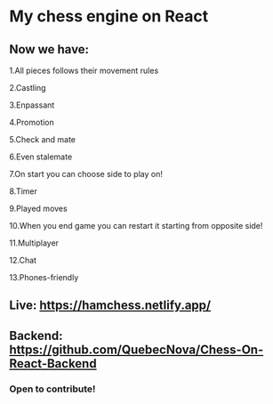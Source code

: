 # My chess engine on React

## Now we have: 
  
  1.All pieces follows their movement rules

  2.Castling

  3.Enpassant

  4.Promotion

  5.Check and mate

  6.Even stalemate

  7.On start you can choose side to play on!

  8.Timer

  9.Played moves

  10.When you end game you can restart it starting from opposite side!

  11.Multiplayer
  
  12.Chat

  13.Phones-friendly


## Live: https://hamchess.netlify.app/

## Backend: https://github.com/QuebecNova/Chess-On-React-Backend

### Open to contribute!
